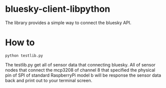 bluesky-client-libpython
========================
The library provides a simple way to connect the bluesky API. 

How to
======
```shell
python testlib.py
```
The testlib.py get all of sensor data that connecting bluesky. All of sensor nodes that connect the mcp3208 of channel 8 that specified the physical pin of SPI of standard RaspberryPi model b will be response the sensor data back and print out to your terminal screen.
